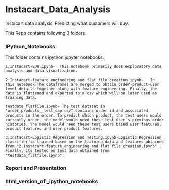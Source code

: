 # Instacart_Data_Analysis
Instacart data analysis. Predicting what customers will buy.

This Repo contains following 3 folders:

### IPython_Notebooks	
This folder contains ipython jupyter notebooks.

    1.Instacart-EDA.ipynb-	This notebook primarily does exploratory data analysis and data visualization.

    2.Instacart-feature_engineering and flat file creation.ipynb-	In this notebook The dataframes are merged to obtain order-product-user level details together along with feature engineering. Finally, the data is flattened and exported to a csv which will be later used as training data.

    testdata_flatfile.ipynb- The test dataset in "order_products__test_cap.csv" contains order id and associated products in the order. To predict which product, the test users would currently order, the model would need these test user's previous order histories. The model would need these test users based user features, product features and user-product features.

    3.Instacart-Logistic Regression and Testing.ipynb-Logistic Regression classifier is trained based on the training data and features obtained from "2.Instacart-feature_engineering and flat file creation.ipynb" . Finally, its tested on test data obtained from "testdata_flatfile.ipynb".

### Report and Presentation	
### html_version_of _ipython_notebooks

